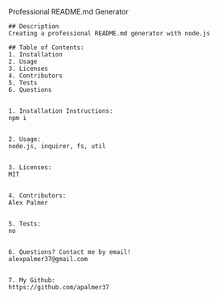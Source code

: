  Professional README.md Generator
    
    ## Description
    Creating a professional README.md generator with node.js

    ## Table of Contents:
    1. Installation
    2. Usage
    3. Licenses
    4. Contributors
    5. Tests
    6. Questions


    1. Installation Instructions:
    npm i


    2. Usage:
    node.js, inquirer, fs, util


    3. Licenses:
    MIT


    4. Contributors:
    Alex Palmer


    5. Tests:
    no


    6. Questions? Contact me by email! 
    alexpalmer37@gmail.com


    7. My Github:
    https://github.com/apalmer37
    
    